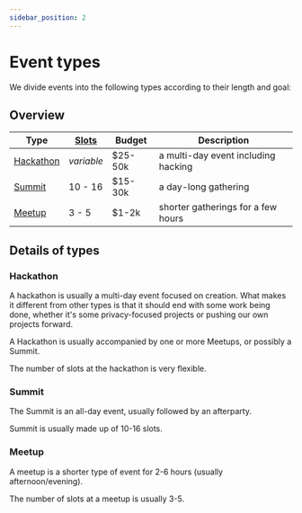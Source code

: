 ```yaml
---
sidebar_position: 2
---
```


# Event types

We divide events into the following types according to their length and goal:

## Overview

| Type | [Slots](/events#slots) | Budget | Description |
| --- | --- | --- | --- |
| [Hackathon](#hackathon) | *variable* | $25-50k | a multi-day event including hacking |
| [Summit](#summit) | 10 - 16 | $15-30k | a day-long gathering |
| [Meetup](#meetup) | 3 - 5 | $1-2k | shorter gatherings for a few hours |

## Details of types
### Hackathon

A hackathon is usually a multi-day event focused on creation. What makes it different from other types is that it should end with some work being done, whether it's some privacy-focused projects or pushing our own projects forward.

A Hackathon is usually accompanied by one or more Meetups, or possibly a Summit.

The number of slots at the hackathon is very flexible.

### Summit

The Summit is an all-day event, usually followed by an afterparty.

Summit is usually made up of 10-16 slots.

### Meetup

A meetup is a shorter type of event for 2-6 hours (usually afternoon/evening).

The number of slots at a meetup is usually 3-5.
